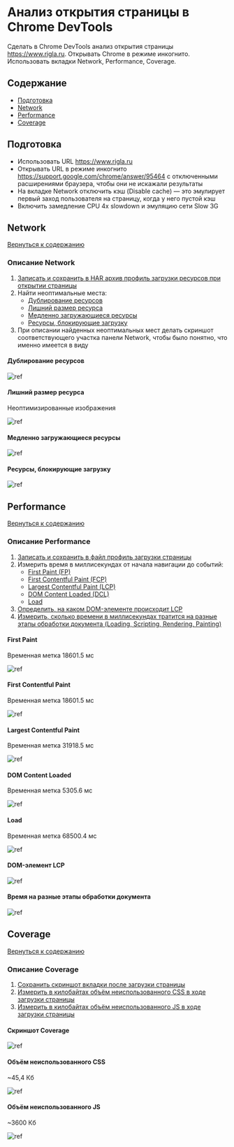 # Анализ открытия страницы в Chrome DevTools

Сделать в Chrome DevTools анализ открытия страницы <https://www.rigla.ru>. Открывать Chrome в режиме инкогнито. Использовать вкладки Network, Performance, Coverage.

## Содержание

- [Подготовка](#подготовка)
- [Network](#network)
- [Performance](#performance)
- [Coverage](#coverage)

## Подготовка

- Использовать URL <https://www.rigla.ru>
- Открывать URL в режиме инкогнито <https://support.google.com/chrome/answer/95464> с отключенными расширениями браузера, чтобы они не искажали результаты
- На вкладке Network отключить кэш (Disable cache) — это эмулирует первый заход пользователя на страницу, когда у него пустой кэш
- Включить замедление CPU 4x slowdown и эмуляцию сети Slow 3G

## Network

[Вернуться к содержанию](#содержание)

### Описание Network

1. [Записать и сохранить в HAR архив профиль загрузки ресурсов при открытии страницы](./Network/www.rigla.ru.har)
2. Найти неоптимальные места:
   - [Дублирование ресурсов](#дублирование-ресурсов)
   - [Лишний размер ресурса](#лишний-размер-ресурса)
   - [Медленно загружающиеся ресурсы](#медленно-загружающиеся-ресурсы)
   - [Ресурсы, блокирующие загрузку](#ресурсы-блокирующие-загрузку)
3. При описании найденных неоптимальных мест делать скриншот соответствующего участка панели Network, чтобы было понятно, что именно имеется в виду

#### Дублирование ресурсов

![ref](./Network/repeatingElements/1.png)

#### Лишний размер ресурса

Неоптимизированные изображения

![ref](./Network/extraSize/images.png)

#### Медленно загружающиеся ресурсы

![ref](./Network/slowLoading/slow.png)

#### Ресурсы, блокирующие загрузку

![ref](./Network/blocking/resources.png)

## Performance

[Вернуться к содержанию](#содержание)

### Описание Performance

1. [Записать и сохранить в файл профиль загрузки страницы](./Performance/Trace-20240621T200414.json)
2. Измерить время в миллисекундах от начала навигации до событий:
   - [First Paint (FP)](#first-paint)
   - [First Contentful Paint (FCP)](#first-contentful-paint)
   - [Largest Contentful Paint (LCP)](#largest-contentful-paint)
   - [DOM Content Loaded (DCL)](#dom-content-loaded)
   - [Load](#load)
3. [Определить, на каком DOM-элементе происходит LCP](#dom-элемент-lcp)
4. [Измерить, сколько времени в миллисекундах тратится на разные этапы обработки документа (Loading, Scripting, Rendering, Painting)](#время-на-разные-этапы-обработки-документа)

#### First Paint

Временная метка 18601.5 мс

![ref](./Performance/First-Paint.png)

#### First Contentful Paint

Временная метка 18601.5 мс

![ref](./Performance/First-Contentful-Paint.png)

#### Largest Contentful Paint

Временная метка 31918.5 мс

![ref](./Performance/Largest-Contentful-Paint.png)

#### DOM Content Loaded

Временная метка 5305.6 мс

![ref](./Performance/DOMContentLoaded.png)

#### Load

Временная метка 68500.4 мс

![ref](./Performance/Load.png)

#### DOM-элемент LCP

![ref](./Performance/DOM-elem-LCP.png)

#### Время на разные этапы обработки документа

![ref](./Performance/Time.png)

## Coverage

[Вернуться к содержанию](#содержание)

### Описание Coverage

1. [Сохранить скриншот вкладки после загрузки страницы](#скриншот-coverage)
2. [Измерить в килобайтах объём неиспользованного CSS в ходе загрузки страницы](#объём-неиспользованного-css)
3. [Измерить в килобайтах объём неиспользованного JS в ходе загрузки страницы](#объём-неиспользованного-js)

#### Скриншот Coverage

![ref](./Coverage/coverage.png)

#### Объём неиспользованного CSS

~45,4 Кб

![ref](./Coverage/CSS_unused.png)

#### Объём неиспользованного JS

~3600 Кб

![ref](./Coverage/JS_unused.png)
